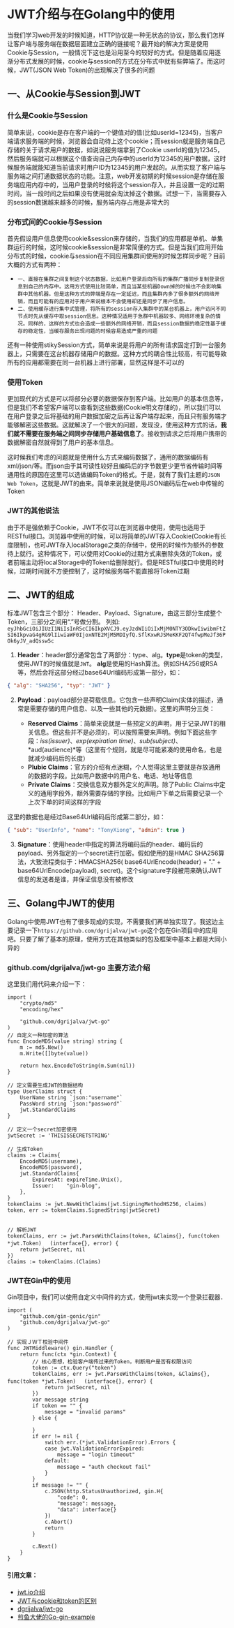 # JWT介绍与在Golang中的使用

当我们学习web开发的时候知道，HTTP协议是一种无状态的协议，那么我们怎样让客户端与服务端在数据层面建立正确的链接呢？最开始的解决方案是使用Cookie与Session，一般情况下这也是沿用至今的较好的方式。但是随着应用逐渐分布式发展的时候，cookie与session的方式在分布式中就有些弊端了。而这时候，JWT(JSON Web Token)的出现解决了很多的问题

## 一、从Cookie与Session到JWT

### 什么是Cookie与Session

简单来说，cookie是存在客户端的一个键值对的值(比如userId=12345)，当客户端请求服务端的时候，浏览器会自动待上这个cookie；而session就是服务端自己存储的关于请求用户的数据，如说说服务端拿到了Cookie userId的值为12345，然后服务端就可以根据这个值查询自己内存中的userId为12345的用户数据，这时候服务端就能知道当前请求时用户ID为12345的用户发起的。从而实现了客户端与服务端之间打通数据状态的功能。注意，web开发初期的时候session是存储在服务端应用内存中的，当用户登录的时候将这个session存入，并且设置一定的过期时间，当一段时间之后如果没有使用就会淘汰掉这个数据。试想一下，当需要存入的session数据越来越多的时候，服务端内存占用是非常大的

### 分布式间的Cookie与Session

首先假设用户信息使用cookie&session来存储的，当我们的应用都是单机、单集群运行的时候，这时候cookie&session是非常简便的方式。但是当我们应用开始分布式的时候，cookie与session在不同应用集群间使用的时候怎样同步呢？目前大概的方式有两种：

* `一、直接在集群之间复制这个状态数据，比如用户登录后向所有的集群广播同步复制登录信息到自己的内存中。这用方式使用比较简单，而且当某些机器Down掉的时候也不会影响集群中其他机器。但是这种方式的弊端是存在一定延迟，而且集群内多了很多额外的网络开销，而且可能有的应用对于用户来说根本不会使用却还是同步了用户信息。`
* `二、使用缓存进行集中式管理，将所有的session存入集群中的某台机器上，用户访问不同节点时先从缓存中取session信息。这种情况适用于急群中机器较多、网络环境复杂的情况。同样的，这样的方式也会造成一些额外的网络开销，而且session数据的稳定性基于缓存的稳定性，当缓存服务出现问题的时候容易造成严重的问题`

还有一种使用stikySession方式，简单来说是将用户的所有请求固定打到一台服务器上，只需要在这台机器存储用户的数据。这种方式的耦合性比较高，有可能导致所有的应用都需要在同一台机器上进行部署，显然这样是不可以的

### 使用Token

更加现代的方式是可以将部分必要的数据保存到客户端。比如用户的基本信息等，但是我们不希望客户端可以查看到这些数据(Cookie明文存储的)，所以我们可以在用户登录之后将基础的用户数据加密之后再让客户端存起来，而且只有服务端才能够解密这些数据。这就解决了一个很大的问题，发现没，使用这种方式的话，**我们就不需要在服务端之间同步存储用户基础信息了**。接收到请求之后将用户携带的数据解密自然就得到了用户的基本信息。

这时候我们考虑的问题就是使用什么方式来编码数据了，通用的数据编码有xml/json/等。而json由于其可读性较好且编码后的字节数更少更节省传输时间等通用性的原因在这里可以选做编码Token的格式。于是，就有了我们主题的`JSON Web Token`，这就是JWT的由来。简单来说就是使用JSON编码后在web中传输的Token

### JWT的其他说法

由于不是强依赖于Cookie，JWT不仅可以在浏览器中使用，使用也适用于RESTful接口。浏览器中使用的时候，可以将简单的JWT存入Cookie(Cookie有长度限制)，也可JWT存入localStorage之类的存储中，使用的时候作为额外的参数待上就行。这种情况下，可以使用对Cookie的过期方式来删除失效的Token，或者前端主动将localStorage中的Token给删除就行。但是RESTful接口中使用的时候，过期时间就不方便控制了，这时候服务端不能直接将Token过期



##  二、JWT的组成

标准JWT包含三个部分： Header、Payload、Signature，由这三部分生成整个Token，三部分之间用“.”号做分割。
列如: `eyJhbGciOiJIUzI1NiIsInR5cCI6IkpXVCJ9.eyJzdWIiOiIxMjM0NTY3ODkwIiwibmFtZSI6IkpvaG4gRG9lIiwiaWF0IjoxNTE2MjM5MDIyfQ.SflKxwRJSMeKKF2QT4fwpMeJf36POk6yJV_adQssw5c`

1. **Header**：header部分通常包含了两部分：type、alg。**type**是token的类型，使用JWT的时候值就是`JWT`。 **alg**是使用的Hash算法。例如SHA256或RSA等，然后会将这部分经过base64Url编码形成第一部分，如：

  ```json
{ "alg": "SHA256", "typ": "JWT" }
  ```

2. **Payload**：payload部分是荷载信息。它包含一些声明Claim(实体的描述，通常是需要存储的用户信息、以及一些其他的元数据)。这里的声明分三类：

   * **Reserved Claims**：简单来说就是一些预定义的声明，用于记录JWT的相关信息。但这些并不是必须的，可以按照需要来声明。例如下面这些字段：*iss(issuer)*、*exp(expiration time)*、*sub(subject)*、*aud(audience)*等（这里有个规则，就是尽可能紧凑的使用命名，也是就减少编码后的长度）
   * **Plubic Claims**：官方的介绍有点迷糊，个人觉得这里主要就是存放通用的数据的字段。比如用户数据中的用户名、电话、地址等信息
   * **Private Claims**：交换信息双方额外定义的声明。除了Public Claims中定义的通用字段外，额外需要存储的字段。比如用户下单之后需要记录一个上次下单的时间这样的字段

  这里的数据也是经过Base64Url编码后形成第二部分，如：

  ```json
  { "sub": "UserInfo", "name": "TonyXiong", "admin": true }
  ```

3. **Signature**：使用header中指定的算法将编码后的header、编码后的payload、另外指定的一个secret进行加密。假如使用的是HMAC SHA256算法，大致流程类似于：HMACSHA256( base64UrlEncode(header) + "." + base64UrlEncode(payload), secret)。这个signature字段被用来确认JWT信息的发送者是谁，并保证信息没有被修改



## 三、Golang中JWT的使用

Golang中使用JWT也有了很多现成的实现，不需要我们再单独实现了。我这边主要记录一下`https://github.com/dgrijalva/jwt-go`这个包在Gin项目中的应用吧。只要了解了基本的原理，使用方式在其他类似的包及框架中基本上都是大同小异的

### github.com/dgrijalva/jwt-go 主要方法介绍

这里我们用代码来介绍一下：

```golang
import (
	"crypto/md5"
	"encoding/hex"
	
	"github.com/dgrijalva/jwt-go"
)
// 自定义一种加密的算法
func EncodeMD5(value string) string {
	m := md5.New()
	m.Write([]byte(value))

	return hex.EncodeToString(m.Sum(nil))
}

// 定义需要生成JWT的数据结构
type UserClaims struct {
	UserName string `json:"username"`
	PassWord string `json:"password"`
	jwt.StandardClaims
}

// 定义一个secret加密使用
jwtSecret := 'THISISSECRETSTRING'

// 生成Token
claims := Claims{
	EncodeMD5(username),
	EncodeMD5(password),
	jwt.StandardClaims{
		ExpiresAt: expireTime.Unix(),
		Issuer:    "gin-blog",
	},
}
tokenClaims := jwt.NewWithClaims(jwt.SigningMethodHS256, claims)
token, err := tokenClaims.SignedString(jwtSecret)


// 解析JWT
tokenClaims, err := jwt.ParseWithClaims(token, &Claims{}, func(token *jwt.Token) 　(interface{}, error) {
	return jwtSecret, nil
})
claims := tokenClaims.(Claims)
```



### JWT在Gin中的使用

Gin项目中，我们可以使用自定义中间件的方式，使用jwt来实现一个登录拦截器．

```golang
import (
	"github.com/gin-gonic/gin"
	"github.com/dgrijalva/jwt-go"
)

// 实现ＪＷＴ校验中间件
func JWTMiddleware() gin.Handler {
	return func(ctx *gin.Context) {
		// 核心思想，检验客户端传过来的Token，判断用户是否有权限访问
		token := ctx.Query("token")
		tokenClaims, err := jwt.ParseWithClaims(token, &Claims{}, func(token *jwt.Token) 　(interface{}, error) {
			return jwtSecret, nil
		})
		var message string
		if token == "" {
			message = "invalid params"
		} else {
		
		}
		if err != nil {
			switch err.(*jwt.ValidationError).Errors {
			case jwt.ValidationErrorExpired:
				message = "login timeout"
			default:
				message = "auth checkout fail"
			}
		}
		if message != "" {
			c.JSON(http.StatusUnauthorized, gin.H{
				"code": 0,
				"message": message,
				"data": interface{}
			})
			c.Abort()
			return
		}
		
		c.Next()
	}
}
```













#### 引用文章：

* [jwt.io介绍](https://jwt.io/introduction/)
* [JWT与cookie和token的区别](https://blog.csdn.net/Cjava_math/article/details/81563871)
* [dgrijalva/jwt-go](https://github.com/dgrijalva/jwt-go)
* [煎鱼大佬的Go-gin-example](https://github.com/EDDYCJY/go-gin-example)
